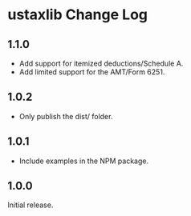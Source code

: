 # ustaxlib Change Log

## 1.1.0
- Add support for itemized deductions/Schedule A.
- Add limited support for the AMT/Form 6251.

## 1.0.2
- Only publish the dist/ folder.

## 1.0.1
- Include examples in the NPM package.

## 1.0.0
Initial release.
